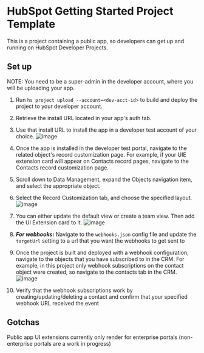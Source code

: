 # HubSpot Getting Started Project Template

This is a project containing a public app, so developers can get up and running on HubSpot Developer Projects.

## Set up
NOTE: You need to be a super-admin in the developer account, where you will be uploading your app.

1. Run `hs project upload --account=<dev-acct-id>` to build and deploy the project to your developer account.
2. Retrieve the install URL located in your app's auth tab.
3. Use that install URL to install the app in a developer test account of your choice.
![image](https://github.com/kemmerle/hubspot-public-app-template/assets/44659712/b1d89c75-9055-4828-9e74-73e75cb29056)

4. Once the app is installed in the developer test portal, navigate to the related object's record customization page. For example, if your UIE extension card will appear on Contacts record pages, navigate to the Contacts record customization page.
5. Scroll down to Data Management, expand the Objects navigation item, and select the appropriate object.
6. Select the Record Customization tab, and choose the specified layout.
![image](https://github.com/kemmerle/hubspot-public-app-template/assets/44659712/740b86f6-ee49-4667-98fc-35b2e4ee9005)

7. You can either update the default view or create a team view. Then add the UI Extension card to it.
![image](https://github.com/kemmerle/hubspot-public-app-template/assets/44659712/d8e74c43-f6d5-4f4e-8f52-f5324f55c565)
8. ***For webhooks:*** Navigate to the `webhooks.json` config file and update the `targetUrl` setting to a url that you want the webhooks to get sent to
10. Once the project is built and deployed with a webhook configuration, navigate to the objects that you have subscribed to in the CRM. For example, in this project only webhook subscriptions on the contact object were created, so navigate to the contacts tab in the CRM.
![image](https://github.com/kemmerle/hubspot-public-app-template/assets/70358186/e9c3e38c-b0cf-42c8-98f4-fed0ec042516)
11. Verify that the webhook subscriptions work by creating/updating/deleting a contact and confirm that your specified webhook URL received the event

## Gotchas
Public app UI extensions currently only render for enterprise portals (non-enterprise portals are a work in progress)
